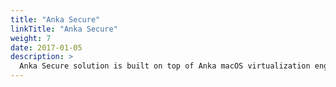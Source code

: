 ```yaml
---
title: "Anka Secure"
linkTitle: "Anka Secure"
weight: 7
date: 2017-01-05
description: >
  Anka Secure solution is built on top of Anka macOS virtualization engine with features to create secure VMs and manage and distribute to the users.
---
```

